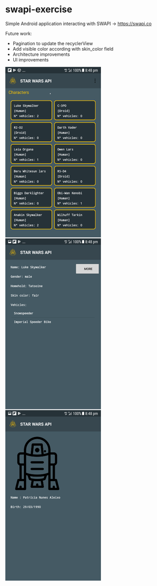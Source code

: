 # swapi-exercise
Simple Android application interacting with SWAPI -> https://swapi.co

Future work:
  - Pagination to update the recyclerView
  - Add visible color according with skin_color field
  - Architecture improvements 
  - UI improvements
  
  
  <img src="https://github.com/aleixonunes/swapi-exercise/blob/SWAPI_api_interface/Screenshot_20181119-204818.png?raw=true" width="300">

<img src="https://github.com/aleixonunes/swapi-exercise/blob/SWAPI_api_interface/Screenshot_20181119-204825.png?raw=true" width="300">

  <img src="https://github.com/aleixonunes/swapi-exercise/blob/SWAPI_api_interface/Screenshot_20181119-204832.png?raw=true" width="300">

